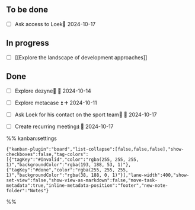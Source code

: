 ## To be done

- [ ] Ask access to Loek📅 2024-10-17


## In progress

- [ ] [[Explore the landscape of development approaches]]


## Done

- [ ] Explore dezyne🔼 🛫 2024-10-14
- [ ] Explore metacase ⏫ ➕ 2024-10-11
- [ ] Ask Loek for his contact on the sport team🔼 🛫 2024-10-17
- [ ] Create recurring meeting⏫ 📅 2024-10-17




%% kanban:settings
```
{"kanban-plugin":"board","list-collapse":[false,false,false],"show-checkboxes":false,"tag-colors":[{"tagKey":"#Invalid","color":"rgba(255, 255, 255, 1)","backgroundColor":"rgba(193, 188, 53, 1)"},{"tagKey":"#done","color":"rgba(255, 255, 255, 1)","backgroundColor":"rgba(38, 188, 0, 1)"}],"lane-width":400,"show-set-view":false,"show-view-as-markdown":false,"move-task-metadata":true,"inline-metadata-position":"footer","new-note-folder":"Notes"}
```
%%
